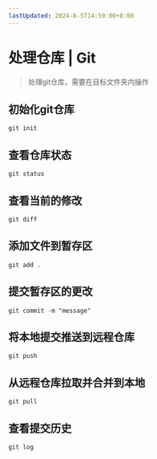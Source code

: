 ```yaml
---
lastUpdated: 2024-8-5T14:59:00+8:00
---
```


# 处理仓库 | Git

> 处理git仓库，需要在目标文件夹内操作

## 初始化git仓库

```git init```

## 查看仓库状态

```git status```

## 查看当前的修改

```git diff```

## 添加文件到暂存区

```git add .```

## 提交暂存区的更改

```git commit -m "message"```

## 将本地提交推送到远程仓库

```git push```

## 从远程仓库拉取并合并到本地

```git pull```

## 查看提交历史

```git log```